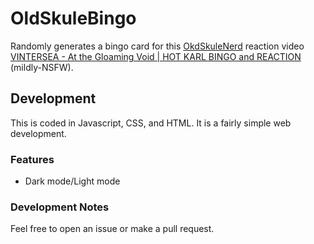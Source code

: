 # OldSkuleBingo

Randomly generates a bingo card for this [OkdSkuleNerd](https://www.youtube.com/@OldSkuleNerd) reaction video <a href="https://www.youtube.com/watch?v=r5KO__Mlpt8">VINTERSEA - At the Gloaming Void | HOT KARL BINGO and REACTION</a> (mildly-NSFW).

## Development

This is coded in Javascript, CSS, and HTML.  It is a fairly simple  web development.

### Features
* Dark mode/Light mode 

### Development Notes
Feel free to open an issue or make a pull request.
